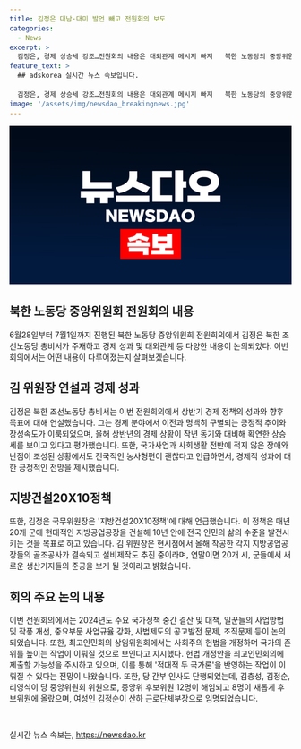 ```yaml
---
title: 김정은 대남·대미 발언 빼고 전원회의 보도
categories:
  - News
excerpt: >
  김정은, 경제 상승세 강조…전원회의 내용은 대외관계 메시지 빠져   북한 노동당의 중앙위원회 전원회의에서 김정은이 경제 상황을 긍정적으로 평가하고 향후 목표를 제시했으나, 대외정책 관련 내용은 공개되지 않았다. 전원회의는 북한의 러시아와의 군사동맹 체결 후 열렸으나, 예상과 달리 대외관계에 대한 구체적인 발언은 나오지 않았다. 중요 국가정책 중간 결산과 대책, 사업방법 및 작풍 개선, 헌법 개정안 등이 논의되었고, 여성 인사의 단행도 이뤄졌다. 
feature_text: >
  ## adskorea 실시간 뉴스 속보입니다.

  김정은, 경제 상승세 강조…전원회의 내용은 대외관계 메시지 빠져   북한 노동당의 중앙위원회 전원회의에서 김정은이 경제 상황을 긍정적으로 평가하고 향후 목표를 제시했으나, 대외정책 관련 내용은 공개되지 않았다. 전원회의는 북한의 러시아와의 군사동맹 체결 후 열렸으나, 예상과 달리 대외관계에 대한 구체적인 발언은 나오지 않았다. 중요 국가정책 중간 결산과 대책, 사업방법 및 작풍 개선, 헌법 개정안 등이 논의되었고, 여성 인사의 단행도 이뤄졌다. 
image: '/assets/img/newsdao_breakingnews.jpg'
---
```


<p><img src="/assets/img/newsdao_breakingnews.jpg" alt="adskorea 속보" /></p>

<h2 data-ke-size="size26">북한 노동당 중앙위원회 전원회의 내용</h2>

<p data-ke-size="size16">6월28일부터 7월1일까지 진행된 북한 노동당 중앙위원회 전원회의에서 김정은 북한 조선노동당 총비서가 주재하고 경제 성과 및 대외관계 등 다양한 내용이 논의되었다. 이번 회의에서는 어떤 내용이 다루어졌는지 살펴보겠습니다.</p>

<h2 data-ke-size="size26">김 위원장 연설과 경제 성과</h2>

<p data-ke-size="size16">김정은 북한 조선노동당 총비서는 이번 전원회의에서 상반기 경제 정책의 성과와 향후 목표에 대해 연설했습니다. 그는 경제 분야에서 이전과 명백히 구별되는 긍정적 추이와 장성속도가 이룩되었으며, 올해 상반년의 경제 상황이 작년 동기와 대비해 확연한 상승세를 보이고 있다고 평가했습니다. 또한, 국가사업과 사회생활 전반에 적지 않은 장애와 난점이 조성된 상황에서도 전국적인 농사형편이 괜찮다고 언급하면서, 경제적 성과에 대한 긍정적인 전망을 제시했습니다.</p>

<h2 data-ke-size="size26">지방건설20X10정책</h2>

<p data-ke-size="size16">또한, 김정은 국무위원장은 '지방건설20X10정책'에 대해 언급했습니다. 이 정책은 매년 20개 군에 현대적인 지방공업공장을 건설해 10년 안에 전국 인민의 삶의 수준을 발전시키는 것을 목표로 하고 있습니다. 김 위원장은 현시점에서 올해 착공한 각지 지방공업공장들의 골조공사가 결속되고 설비제작도 추진 중이라며, 연말이면 20개 시, 군들에서 새로운 생산기지들의 준공을 보게 될 것이라고 밝혔습니다.</p>

<h2 data-ke-size="size26">회의 주요 논의 내용</h2>

<p data-ke-size="size16">이번 전원회의에서는 2024년도 주요 국가정책 중간 결산 및 대책, 일꾼들의 사업방법 및 작풍 개선, 중요부문 사업규율 강화, 사법제도의 공고발전 문제, 조직문제 등이 논의되었습니다. 또한, 최고인민회의 상임위원회에서는 사회주의 헌법을 개정하며 국가의 존위를 높이는 작업이 이뤄질 것으로 보인다고 지시했다. 헌법 개정안을 최고인민회의에 제출할 가능성을 주시하고 있으며, 이를 통해 '적대적 두 국가론'을 반영하는 작업이 이뤄질 수 있다는 전망이 나왔습니다. 또한, 당 간부 인사도 단행되었는데, 김충성, 김정순, 리영식이 당 중앙위원회 위원으로, 중앙위 후보위원 12명이 해임되고 8명이 새롭게 후보위원에 올랐으며, 여성인 김정순이 산하 근로단체부장으로 임명되었습니다.</p>

<p data-ke-size="size16">&nbsp;</p>
실시간 뉴스 속보는, <a href="https://newsdao.kr" rel="dofollow">https://newsdao.kr</a>


